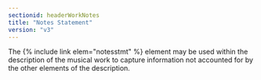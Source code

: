 ```yaml
---
sectionid: headerWorkNotes
title: "Notes Statement"
version: "v3"
---
```


The {% include link elem="notesstmt" %} element may be used within the description of the
musical work to capture information not accounted for by the other elements of the
description.

